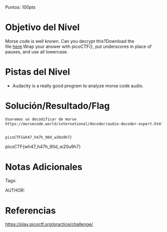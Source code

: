 Puntos: 100pts
# Objetivo del Nivel

Morse code is well known. Can you decrypt this?Download the file [here](https://artifacts.picoctf.net/c/79/morse_chal.wav).Wrap your answer with picoCTF{}, put underscores in place of pauses, and use all lowercase.
# Pistas del Nivel
- Audacity is a really good program to analyze morse code audio.
# Solución/Resultado/Flag

```bash
Usaremos un decodificar de morse
https://morsecode.world/international/decoder/audio-decoder-expert.html


picoCTF{wh47_h47h_90d_w20u9h7}

```

picoCTF{wh47_h47h_90d_w20u9h7}
# Notas Adicionales

Tags:

AUTHOR:
# Referencias

https://play.picoctf.org/practice/challenge/